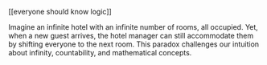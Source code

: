 [[everyone should know logic]]

Imagine an infinite hotel with an infinite number of rooms, all occupied. Yet, when a new guest arrives, the hotel manager can still accommodate them by shifting everyone to the next room. This paradox challenges our intuition about infinity, countability, and mathematical concepts.